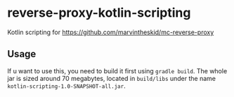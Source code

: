 # reverse-proxy-kotlin-scripting
Kotlin scripting for https://github.com/marvintheskid/mc-reverse-proxy
## Usage
If u want to use this, you need to build it first using ```gradle build```.
The whole jar is sized around 70 megabytes, located in ```build/libs``` under the name ```kotlin-scripting-1.0-SNAPSHOT-all.jar```.
